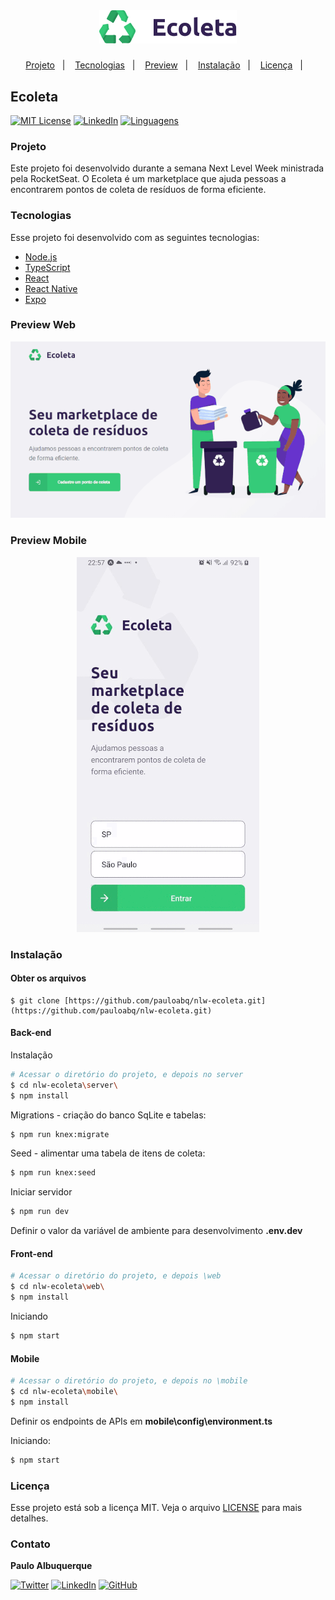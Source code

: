 <!-- PROJECT LOGO -->
<br />
<p align="center">
    <h1 align="center">
        <img alt="Ecoleta" title="Ecoleta" src=".github/logo.svg" width="220px" />
    </h1>

<p align="center">
  <a href="#projeto">Projeto</a>&nbsp;&nbsp;&nbsp;|&nbsp;&nbsp;&nbsp;
  <a href="#tecnologias">Tecnologias</a>&nbsp;&nbsp;&nbsp;|&nbsp;&nbsp;&nbsp;
  <a href="#preview-web">Preview</a>&nbsp;&nbsp;&nbsp;|&nbsp;&nbsp;&nbsp;
  <a href="#instalação">Instalação</a>&nbsp;&nbsp;&nbsp;|&nbsp;&nbsp;&nbsp;
  <a href="#licença">Licença</a>&nbsp;&nbsp;&nbsp;|&nbsp;&nbsp;&nbsp;

</p>

## Ecoleta

[![MIT License][license-shield]][license-url] [![LinkedIn][linkedin-shield]][linkedin-url] [![Linguagens][github-lang-shield]][github-lang-url]

### Projeto

Este projeto foi desenvolvido durante a semana Next Level Week ministrada pela RocketSeat. O Ecoleta é um marketplace que ajuda pessoas a encontrarem pontos de coleta de resíduos de forma eficiente.

### Tecnologias

Esse projeto foi desenvolvido com as seguintes tecnologias:

- [Node.js](https://nodejs.org/en/)
- [TypeScript](https://www.typescriptlang.org/)
- [React](https://reactjs.org)
- [React Native](https://facebook.github.io/react-native/)
- [Expo](https://expo.io/)


### Preview Web

<p align="center">
    <img alt="Web" src=".github/web.gif" >
</p>

### Preview Mobile

<p align="center">
    <img alt="Web" src=".github/mobile.gif">
</p>

### Instalação 

#### Obter os arquivos

```tsx
$ git clone [https://github.com/pauloabq/nlw-ecoleta.git](https://github.com/pauloabq/nlw-ecoleta.git)

```

#### Back-end

Instalação

```bash
# Acessar o diretório do projeto, e depois no server
$ cd nlw-ecoleta\server\
$ npm install
```

Migrations - criação do banco SqLite e tabelas:

```bash
$ npm run knex:migrate
```

Seed - alimentar uma tabela de itens de coleta:

```bash
$ npm run knex:seed
```

Iniciar servidor

```bash
$ npm run dev
```

Definir o valor da variável de ambiente para desenvolvimento **.env.dev**

#### Front-end

```bash
# Acessar o diretório do projeto, e depois \web
$ cd nlw-ecoleta\web\
$ npm install
```

Iniciando

```bash
$ npm start
```

#### Mobile

```bash
# Acessar o diretório do projeto, e depois no \mobile
$ cd nlw-ecoleta\mobile\
$ npm install
```

Definir os endpoints de APIs em **mobile\config\environment.ts**

Iniciando:

```bash
$ npm start
```

### Licença

Esse projeto está sob a licença MIT. Veja o arquivo [LICENSE](LICENSE) para mais detalhes.

### Contato

<strong>Paulo Albuquerque</strong>

[![Twitter][twitter-shield]][twitter-url] [![LinkedIn][linkedin-shield]][linkedin-url] [![GitHub][github-profile-shield]][github-profile-url]


<!-- MARKDOWN LINKS & IMAGES -->
<!-- https://www.markdownguide.org/basic-syntax/#reference-style-links -->
[license-shield]: https://img.shields.io/github/license/pauloabq/nlw-ecoleta
[license-url]: https://github.com/pauloabq/nlw-ecoleta/blob/master/LICENSE

[twitter-shield]: https://img.shields.io/badge/-twitter-black.svg?style=flat-square&logo=twitter&colorB=555
[twitter-url]: http://twitter.com/pauloabq

[github-profile-shield]: https://img.shields.io/badge/-Github-black?style=flat-square&logo=github&colorB=555
[github-profile-url]: http://github.com/pauloabq

[linkedin-shield]: https://img.shields.io/badge/-LinkedIn-black.svg?style=flat-square&logo=linkedin&colorB=555
[linkedin-url]: https://linkedin.com/in/pauloabq


[github-lang-shield]: https://img.shields.io/github/languages/count/pauloabq/nlw-ecoleta
[github-lang-url]: http://github.com/pauloabq
